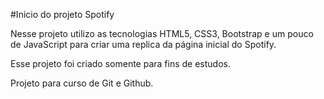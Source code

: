 #Inicio do projeto Spotify

Nesse projeto utilizo as tecnologias HTML5, CSS3, Bootstrap e um pouco de JavaScript para criar uma replica da página inicial do Spotify.

Esse projeto foi criado somente para fins de estudos.

Projeto para curso de Git e Github.
